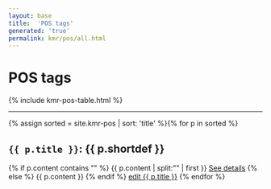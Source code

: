 ```yaml
---
layout: base
title:  'POS tags'
generated: 'true'
permalink: kmr/pos/all.html
---
```


# POS tags

{% include kmr-pos-table.html %}

----------

{% assign sorted = site.kmr-pos | sort: 'title' %}{% for p in sorted %}
<a id="al-kmr-pos/{{ p.title }}" class="al-dest"/>
<h2><code>{{ p.title }}</code>: {{ p.shortdef }}</h2>
{% if p.content contains "<!--details-->" %}    
{{ p.content | split:"<!--details-->" | first }}
<a href="{{ p.title }}" class="al-doc">See details</a>
{% else %}
{{ p.content }}
{% endif %}
<a href="{{ site.git_edit }}/{% if p.collection %}{{ p.relative_path }}{% else %}{{ p.path }}{% endif %}" target="#">edit {{ p.title }}</a>
{% endfor %}
